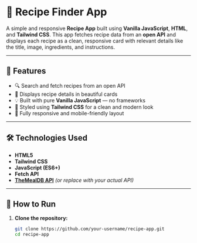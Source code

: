 # 🥘 Recipe Finder App

A simple and responsive **Recipe App** built using **Vanilla JavaScript**, **HTML**, and **Tailwind CSS**. This app fetches recipe data from an **open API** and displays each recipe as a clean, responsive card with relevant details like the title, image, ingredients, and instructions.

---

## 🚀 Features

- 🔍 Search and fetch recipes from an open API
- 🧾 Displays recipe details in beautiful cards
- 💡 Built with pure **Vanilla JavaScript** — no frameworks
- 🎨 Styled using **Tailwind CSS** for a clean and modern look
- 📱 Fully responsive and mobile-friendly layout

---

## 🛠 Technologies Used

- **HTML5**
- **Tailwind CSS**
- **JavaScript (ES6+)**
- **Fetch API**
- **[TheMealDB API](https://www.themealdb.com/)** *(or replace with your actual API)*

---

## 📂 How to Run

1. **Clone the repository:**

   ```bash
   git clone https://github.com/your-username/recipe-app.git
   cd recipe-app

